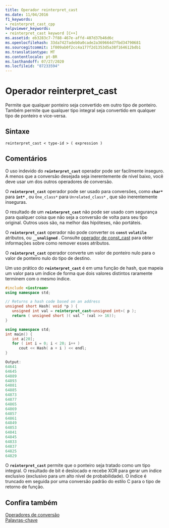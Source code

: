 ```yaml
---
title: Operador reinterpret_cast
ms.date: 11/04/2016
f1_keywords:
- reinterpret_cast_cpp
helpviewer_keywords:
- reinterpret_cast keyword [C++]
ms.assetid: eb3283c7-7f88-467e-affd-407d37b46d6c
ms.openlocfilehash: 33da7427adeb0a0cade2a369664d7fbd34790681
ms.sourcegitcommit: 1f009ab0f2cc4a177f2d1353d5a38f164612bdb1
ms.translationtype: MT
ms.contentlocale: pt-BR
ms.lasthandoff: 07/27/2020
ms.locfileid: "87233594"
---
```

# <a name="reinterpret_cast-operator"></a>Operador reinterpret_cast

Permite que qualquer ponteiro seja convertido em outro tipo de ponteiro. Também permite que qualquer tipo integral seja convertido em qualquer tipo de ponteiro e vice-versa.

## <a name="syntax"></a>Sintaxe

```
reinterpret_cast < type-id > ( expression )
```

## <a name="remarks"></a>Comentários

O uso indevido do **`reinterpret_cast`** operador pode ser facilmente inseguro. A menos que a conversão desejada seja inerentemente de nível baixo, você deve usar um dos outros operadores de conversão.

O **`reinterpret_cast`** operador pode ser usado para conversões, como **`char*`** para **`int*`** , ou `One_class*` para `Unrelated_class*` , que são inerentemente inseguras.

O resultado de um **`reinterpret_cast`** não pode ser usado com segurança para qualquer coisa que não seja a conversão de volta para seu tipo original. Outros usos são, na melhor das hipóteses, não portáteis.

O **`reinterpret_cast`** operador não pode converter os **`const`** **`volatile`** atributos, ou **`__unaligned`** . Consulte [operador de const_cast](../cpp/const-cast-operator.md) para obter informações sobre como remover esses atributos.

O **`reinterpret_cast`** operador converte um valor de ponteiro nulo para o valor de ponteiro nulo do tipo de destino.

Um uso prático do **`reinterpret_cast`** é em uma função de hash, que mapeia um valor para um índice de forma que dois valores distintos raramente terminem com o mesmo índice.

```cpp
#include <iostream>
using namespace std;

// Returns a hash code based on an address
unsigned short Hash( void *p ) {
   unsigned int val = reinterpret_cast<unsigned int>( p );
   return ( unsigned short )( val ^ (val >> 16));
}

using namespace std;
int main() {
   int a[20];
   for ( int i = 0; i < 20; i++ )
      cout << Hash( a + i ) << endl;
}

Output:
64641
64645
64889
64893
64881
64885
64873
64877
64865
64869
64857
64861
64849
64853
64841
64845
64833
64837
64825
64829
```

O **`reinterpret_cast`** permite que o ponteiro seja tratado como um tipo integral. O resultado de bit é deslocado e recebe XOR para gerar um índice exclusivo (exclusivo para um alto nível de probabilidade). O índice é truncado em seguida por uma conversão padrão do estilo C para o tipo de retorno de função.

## <a name="see-also"></a>Confira também

[Operadores de conversão](../cpp/casting-operators.md)<br/>
[Palavras-chave](../cpp/keywords-cpp.md)
